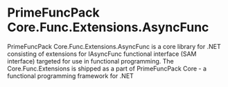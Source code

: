 # PrimeFuncPack Core.Func.Extensions.AsyncFunc

PrimeFuncPack Core.Func.Extensions.AsyncFunc is a core library for .NET consisting of extensions for IAsyncFunc functional interface (SAM interface) targeted for use in functional programming.
The Core.Func.Extensions is shipped as a part of PrimeFuncPack Core - a functional programming framework for .NET
